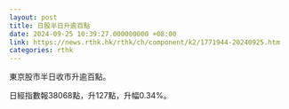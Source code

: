 ```yaml
---
layout: post
title: 日股半日升逾百點
date: 2024-09-25 10:39:27.000000000 +08:00
link: https://news.rthk.hk/rthk/ch/component/k2/1771944-20240925.htm
categories: rthk
---
```


東京股市半日收市升逾百點。

日經指數報38068點，升127點，升幅0.34%。
